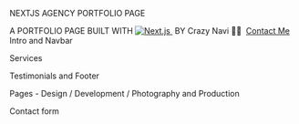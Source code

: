  NEXTJS AGENCY PORTFOLIO PAGE
 
A PORTFOLIO PAGE BUILT WITH [![Next.js](https://img.shields.io/badge/-Next.js-0D1117?style=flat&logo=next.js)&nbsp;](https://github.com/BinaryLeo/NEXTJS_AGENCY_PORTFOLIO_PAGE) BY Crazy Navi 👋🏻 &nbsp;[Contact Me](mailto:ilove.delicious.pizza@gmail.com)
Intro and Navbar



Services




Testimonials and Footer




Pages - Design / Development / Photography and Production



Contact form



